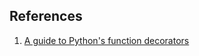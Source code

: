 ## References

1. [A guide to Python's function decorators](https://www.thecodeship.com/patterns/guide-to-python-function-decorators/)

